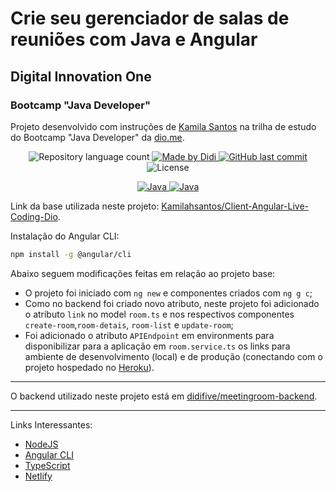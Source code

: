 # Crie seu gerenciador de salas de reuniões com Java e Angular

## Digital Innovation One
### Bootcamp "Java Developer"

Projeto desenvolvido com instruções de [Kamila Santos] na trilha de estudo do Bootcamp "Java Developer" da [dio.me].

<p align="center">
	<img alt="Repository language count" src="https://img.shields.io/github/languages/count/didifive/lab-banco-digital-oo">
<a href="https://www.linkedin.com/in/falvojr/">
		<img alt="Made by Didi" src="https://img.shields.io/badge/made%20by-Didi-blue">
</a>	
<a href="https://github.com/didifive/lab-banco-digital-oo/commits/master">
    <img alt="GitHub last commit" src="https://img.shields.io/github/last-commit/didifive/lab-banco-digital-oo?color=blue">
</a>
<img alt="License" src="https://img.shields.io/badge/license-MIT-brightgreen?color=blue">
</p>

<p align="center">
  <a href="https://angular.io/">
	  <img alt="Java" src="https://img.shields.io/static/v1?color=red&label=Dev&message=Angular&style=for-the-badge&logo=Angular">
	</a>
  <a href="https://www.typescriptlang.org/">
	  <img alt="Java" src="https://img.shields.io/static/v1?color=blue&label=Dev&message=TypeScript&style=for-the-badge&logo=Typescript">
	</a>
</p>

Link da base utilizada neste projeto: [Kamilahsantos/Client-Angular-Live-Coding-Dio].

Instalação do Angular CLI:
```bash
npm install -g @angular/cli
```

Abaixo seguem modificações feitas em relação ao projeto base:
* O projeto foi iniciado com `ng new` e componentes criados com `ng g c`;
* Como no backend foi criado novo atributo, neste projeto foi adicionado o atributo `link` no model `room.ts` e nos respectivos componentes `create-room`,`room-detais`, `room-list` e `update-room`;
* Foi adicionado o atributo `APIEndpoint` em environments para disponibilizar para a aplicação em `room.service.ts` os links para ambiente de desenvolvimento (local) e de produção (conectando com o projeto hospedado no [Heroku]).

---

O backend utilizado neste projeto está em [didifive/meetingroom-backend].

---

Links Interessantes:
* [NodeJS]
* [Angular CLI]
* [TypeScript]
* [Netlify]


[dio.me]: https://dio.me/
[Kamila Santos]: https://www.linkedin.com/in/kamila-santos-oliveira/
[Kamilahsantos/Client-Angular-Live-Coding-Dio]: https://github.com/Kamilahsantos/Client-Angular-Live-Coding-Dio
[didifive/meetingroom-backend]: https://github.com/didifive/meetingroom-backend
[NodeJS]: https://nodejs.org/
[Angular CLI]: https://angular.io/cli
[TypeScript]: https://www.typescriptlang.org/
[Netlify]:https://www.netlify.com/
[Heroku]: https://www.heroku.com/
